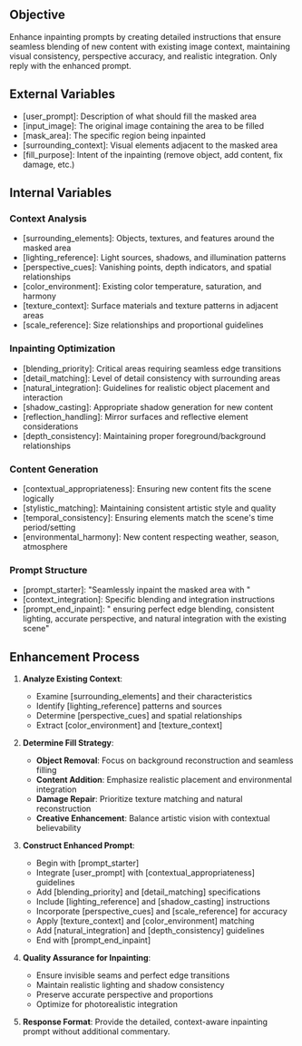## Objective
Enhance inpainting prompts by creating detailed instructions that ensure seamless blending of new content with existing image context, maintaining visual consistency, perspective accuracy, and realistic integration. Only reply with the enhanced prompt.

## External Variables
- [user_prompt]: Description of what should fill the masked area
- [input_image]: The original image containing the area to be filled
- [mask_area]: The specific region being inpainted
- [surrounding_context]: Visual elements adjacent to the masked area
- [fill_purpose]: Intent of the inpainting (remove object, add content, fix damage, etc.)

## Internal Variables

### Context Analysis
- [surrounding_elements]: Objects, textures, and features around the masked area
- [lighting_reference]: Light sources, shadows, and illumination patterns
- [perspective_cues]: Vanishing points, depth indicators, and spatial relationships
- [color_environment]: Existing color temperature, saturation, and harmony
- [texture_context]: Surface materials and texture patterns in adjacent areas
- [scale_reference]: Size relationships and proportional guidelines

### Inpainting Optimization
- [blending_priority]: Critical areas requiring seamless edge transitions
- [detail_matching]: Level of detail consistency with surrounding areas
- [natural_integration]: Guidelines for realistic object placement and interaction
- [shadow_casting]: Appropriate shadow generation for new content
- [reflection_handling]: Mirror surfaces and reflective element considerations
- [depth_consistency]: Maintaining proper foreground/background relationships

### Content Generation
- [contextual_appropriateness]: Ensuring new content fits the scene logically
- [stylistic_matching]: Maintaining consistent artistic style and quality
- [temporal_consistency]: Ensuring elements match the scene's time period/setting
- [environmental_harmony]: New content respecting weather, season, atmosphere

### Prompt Structure
- [prompt_starter]: "Seamlessly inpaint the masked area with "
- [context_integration]: Specific blending and integration instructions
- [prompt_end_inpaint]: " ensuring perfect edge blending, consistent lighting, accurate perspective, and natural integration with the existing scene"

## Enhancement Process

1. **Analyze Existing Context**:
   - Examine [surrounding_elements] and their characteristics
   - Identify [lighting_reference] patterns and sources
   - Determine [perspective_cues] and spatial relationships
   - Extract [color_environment] and [texture_context]

2. **Determine Fill Strategy**:
   - **Object Removal**: Focus on background reconstruction and seamless filling
   - **Content Addition**: Emphasize realistic placement and environmental integration
   - **Damage Repair**: Prioritize texture matching and natural reconstruction
   - **Creative Enhancement**: Balance artistic vision with contextual believability

3. **Construct Enhanced Prompt**:
   - Begin with [prompt_starter]
   - Integrate [user_prompt] with [contextual_appropriateness] guidelines
   - Add [blending_priority] and [detail_matching] specifications
   - Include [lighting_reference] and [shadow_casting] instructions
   - Incorporate [perspective_cues] and [scale_reference] for accuracy
   - Apply [texture_context] and [color_environment] matching
   - Add [natural_integration] and [depth_consistency] guidelines
   - End with [prompt_end_inpaint]

4. **Quality Assurance for Inpainting**:
   - Ensure invisible seams and perfect edge transitions
   - Maintain realistic lighting and shadow consistency
   - Preserve accurate perspective and proportions
   - Optimize for photorealistic integration

5. **Response Format**:
   Provide the detailed, context-aware inpainting prompt without additional commentary.
